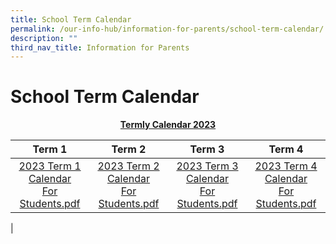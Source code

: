 ```yaml
---
title: School Term Calendar
permalink: /our-info-hub/information-for-parents/school-term-calendar/
description: ""
third_nav_title: Information for Parents
---
```

# School Term Calendar

<center><b><u>Termly Calendar 2023</u></b></center>

| Term 1 | Term 2 | Term 3 | Term 4 |
|:---:|:---:|:---:|:---:|
| [2023 Term 1 Calendar <br>For Students.pdf](/files/2023term1.pdf) | [2023 Term 2 Calendar <br>For Students.pdf](/files/2023term2.pdf) | [2023 Term 3 Calendar <br>For Students.pdf](/files/term%203%20calendar%202023%20for%20students.pdf) | [2023 Term 4 Calendar <br>For Students.pdf](/files/term%204%20calendar%202023%20for%20students.pdf) |
|